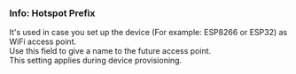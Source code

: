 ### Info: Hotspot Prefix

It's used in case you set up the device (For example: ESP8266 or ESP32) as WiFi access point.  
Use this field to give a name to the future access point.  
This setting applies during device provisioning.
